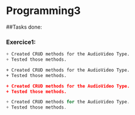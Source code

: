 # Programming3

##Tasks done:
### Exercice1:
```css
+ Created CRUD methods for the AudioVideo Type.
+ Tested those methods.
``` 
```html
+ Created CRUD methods for the AudioVideo Type.
+ Tested those methods.
``` 
```json
+ Created CRUD methods for the AudioVideo Type.
+ Tested those methods.
``` 
```js
+ Created CRUD methods for the AudioVideo Type.
+ Tested those methods.
``` 


